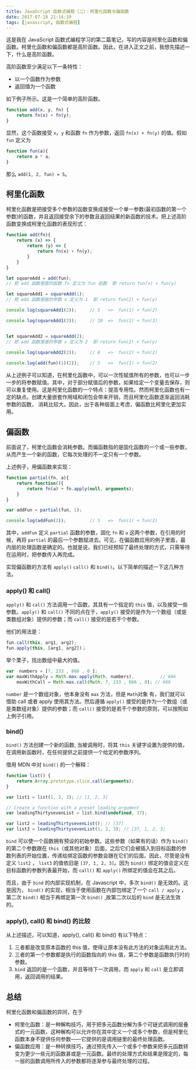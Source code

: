 ```yaml
---
title: JavaScript 函数式编程（二）：柯里化函数与偏函数
date: 2017-07-18 21:14:19
tags: [javascript, 函数式编程]
---
```


这是我在 JavaScript 函数式编程学习的第二篇笔记，写的内容是柯里化函数和偏函数。柯里化函数和偏函数都是高阶函数。因此，在进入正文之前，我想先描述一下，什么是高阶函数。

高阶函数至少满足以下一条特性：
+ 以一个函数作为参数
+ 返回值为一个函数

如下例子所示。这是一个简单的高阶函数。

<!--more-->

```javascript
function add(x, y, fn) {
	return fn(x) + fn(y);
}
```

显然，这个函数接受 `x`，`y` 和函数 `fn` 作为参数，返回 `fn(x) + fn(y)` 的值。假如 `fun` 定义为

```javascript
function fun(a){
	return a * a;
}
```

那么 `add(1, 2, fun) = 5`。

## 柯里化函数

柯里化函数是把接受多个参数的函数变换成接受一个单一参数(最初函数的第一个参数)的函数，并且返回接受余下的参数且返回结果的新函数的技术。把上述高阶函数变换成柯里化函数的表现形式：

```javascript
function add(fn){
	return (x) => {
		return (y) => {
			return fn(x) + fn(y);
		}
	}
}

let squareAdd = add(fun); 
// 把 add 函数里面的函数 fn 定义为 fun 函数  即 return fun(x) + fun(y)

let squareAdd1 = squareAdd(1); 
// 把 add 函数里面的参数 x 定义为 1  即 return fun(2) + fun(y)

console.log(squareAdd1(2));     // 5   =>  fun(1) + fun(2) 

console.log(squareAdd1(3));     // 10  =>  fun(1) + fun(3) 


let squareAdd2 = squareAdd(2); 
// 把 add 函数里面的参数 x 定义为 2  即 return fun(2) + fun(y)
 
console.log(squareAdd2(2));     // 8   =>  fun(2) + fun(2)

console.log(add(fun)(1)(2));    // 5   =>  fun(1) + fun(2)
```

从上述例子可以知道，在柯里化函数中，可以一次性赋值所有的参数，也可以一步一步的将参数赋值。其中，对于部分赋值后的参数，如果给定一个变量去保存，则可以重复使用。这是柯里化函数的一个特点：提高专用性。然而柯里化函数也有一定的缺点。创建大量嵌套作用域和闭包会带来开销，而且柯里化函数逐渐返回消耗参数的函数， 消耗比较大。因此，出于各种层面上考虑，偏函数比柯里化更加实用。

## 偏函数

前面说了，柯里化函数会消耗参数。而偏函数指的是固化函数的一个或一些参数，从而产生一个新的函数，它每次处理的不一定只有一个参数。

上述例子，用偏函数来实现：

```javascript
function partial(fn, a){
	return function(){
		return fn(a) + fn.apply(null, arguments);
	}
}

var addFun = partial(fun, 1);

console.log(addFun(2));         // 5   =>  fun(1) + fun(2)
```

其中，`addFun` 定义 `partial` 函数的参数，固化 `fn` 和 `a` 这两个参数，在引用的时候，再将 `partial` 的最后一个参数赋进去。可见，在偏函数应用的例子里面，最内层的处理函数是确定的。也就是说，我们已经预知了最终处理的方式，只需等待在运用时，把参数传入再完成。

实现偏函数的方法有 `apply()` `call()` 和 `bind()`。以下简单的描述一下这几种方法。

### apply() 和 call()

`apply()` 和 `cal()` 方法调用一个函数，其具有一个指定的 `this` 值，以及接受一些参数。`apply()` 和 `call()` 不同的点在于，`apply()` 接受的是作为一个数组（或是类数组对象）提供的参数；而 `call()` 接受的是若干个参数。

他们的用法是：
```javascript
fun.call(this, arg1, arg2);
fun.apply(this, [arg1, arg2])；
```

举个栗子，找出数组中最大的值。

```javascript
var  numbers = [7, 233 , 666 , 0 ]; 
var maxWithApply = Math.max.apply(Math, numbers),          // 666
    maxWithCall = Math.max.call(Math, 7, 233 , 666 , 0); // 666
```

`number` 是一个数组对象，他本身没有 `max` 方法，但是 `Math`对象 有，我们就可以借助 call 或者 apply 使用其方法。然后遵循 `apply()` 接受的是作为一个数组（或是类数组对象）提供的参数；而 `call()` 接受的是若干个参数的原则，可以按照如上例子引用。

### bind()

`bind()` 方法创建一个新的函数, 当被调用时，将其 `this` 关键字设置为提供的值，在调用新函数时，在任何提供之前提供一个给定的参数序列。

借用 MDN 中对 `bind()` 的一个解释：

```javascript
function list() {
	return Array.prototype.slice.call(arguments);
}

var list1 = list(1, 2, 3); // [1, 2, 3]

// Create a function with a preset leading argument
var leadingThirtysevenList = list.bind(undefined, 37);

var list2 = leadingThirtysevenList(); // [37]
var list3 = leadingThirtysevenList(1, 2, 3); // [37, 1, 2, 3]
```

`bind` 可以使一个函数拥有预设的初始参数。这些参数（如果有的话）作为 `bind()` 的第二个参数跟在 `this`（或其他对象）后面，之后它们会被插入到目标函数的参数列表的开始位置，传递给绑定函数的参数会跟在它们的后面。因此，尽管是没有定义 `list2` ， `list3` 的值依旧是 `[37, 1, 2, 3]`。因为 `bind()` 绑定的值会定义在目标函数的参数列表最开始，而 `call()` 和 `apply()` 所绑定的值会在其之后。

而且，由于 `bind` 的内部实现机制，在 Javascript 中，多次 `bind()` 是无效的。这是因为， `bind()` 的实现，相当于使用函数在内部包绑定了一个 `call / apply` ，第二次 `bind()` 相当于再绑定第一次 `bind()` ,故第二次以后的 `bind` 是无法生效的。

### apply(), call() 和 bind() 的比较

从上述描述，可以知道，apply(), call() 和 bind() 有以下特点：
1. 三者都是改变原本函数的 this 值，使得让原本没有此方法的对象运用此方法。
2. 三者的第一个参数都是执行的函数指向的 this 值，第二个参数是函数执行时的参数。
3. `bind` 返回的是一个函数，并且等待下一次调用，而 `apply` 和 `call` 是立即调用，返回调用的结果。

## 总结

柯里化函数和偏函数的异同，在于

+ 柯里化函数：是一种解构技巧，用于把多元函数分解为多个可链式调用的层叠式的一元函数，这种解构可以允许你在其中定义一个或多个参数，但是柯里化函数本身不提供任何参数——它提供的是调用链里的最终处理函数。
+ 偏函数应用：是一种转换技巧，通过预先传入一个或多个参数来把多元函数转变为更少一些元的函数甚或是一元函数。最终的处理方式和结果是限定的，每一层的函数调用所传入的参数都将逐渐参与最终处理的过程。
